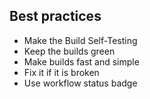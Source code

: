 ## Best practices

- Make the Build Self-Testing
- Keep the builds green
- Make builds fast and simple
- Fix it if it is broken
- Use workflow status badge
